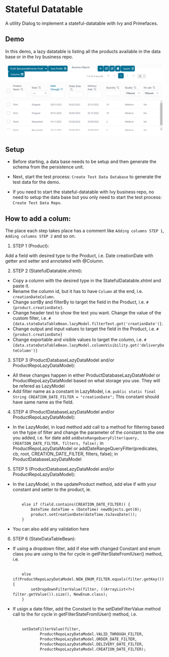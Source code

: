# Stateful Datatable

A utility Dialog to implement a stateful-datatable with Ivy and Primefaces.

## Demo

In this demo, a lazy datatable is listing all the products available in the data base or in the Ivy business repo.

![List of Products](DemoCapture.png "List of Products")

## Setup

 - Before starting, a data base needs to be setup and then generate the schema from the persistence unit.
 - Next, start the test process: `Create Test Data Database` to generate the test data for the demo.

 - If you need to start the stateful-datatable with Ivy business repo, no need to setup the data base but you only need to start the test process: `Create Test Data Repo`.

## How to add a colum:

The place each step takes place has a comment like `Adding columns STEP 1`, `Adding columns STEP 2` and so on.

1. STEP 1 (Product):

Add a field with desired type to the Product, i.e. Date creationDate with getter and setter and annotated with @Column. 

2. STEP 2 (StatefulDatatable.xhtml):

 - Copy a column with the desired type in the StatefulDatatable.xhtml and paste it. 
 - Rename the column id, but it has to have `Column` at the end, i.e. `creationDateColumn`. 
 - Change sortBy and filterBy to target the field in the Product, i.e. `#{product.creationDate}`. 
 - Change header text to show the text you want. Change the value of the custom filter, i.e. `#{data.stateDataTableBean.lazyModel.filterText.get('creationDate')}`.
 - Change output and input values to target the field in the Product, i.e. `#{product.creationDate}`
 - Change exportable and visible values to target the column, i.e. `#{data.stateDataTableBean.lazyModel.columnVisibility.get('deliveryDateColumn')}`
 
3. STEP 3 (ProductDatabaseLazyDataModel and/or ProductRepoLazyDataModel):

 - All these changes happen in either ProductDatabaseLazyDataModel or ProductRepoLazyDataModel based on what storage you use. They will be refered as LazyModel
 - Add filter name as a constant in LazyModel, i.e. `public static final String CREATION_DATE_FILTER = "creationDate";` This constant should have same name as the field.
 
4. STEP 4 (ProductDatabaseLazyDataModel and/or ProductRepoLazyDataModel):

 - In the LazyModel, in load method add call to a method for filtering based on the type of filter and change the parameter of the constant to the one you added,
 	 i.e. for date add `addDateRangeQueryFilter(query, CREATION_DATE_FILTER, filters, false);` in ProductRepoLazyDataModel
 	 or addDateRangeQueryFilter(predicates, cb, root, CREATION_DATE_FILTER, filters, false); in ProductDatabaseLazyDataModel
 	 
5. STEP 5 (ProductDatabaseLazyDataModel and/or ProductRepoLazyDataModel):

 - In the LazyModel, in the updateProduct method, add else if with your constant and setter to the product, ie.

    ```
   
 		else if (field.contains(CREATION_DATE_FILTER)) {
			DateTime dateTime = (DateTime) newObjects.get(0);
			product.setCreationDate(dateTime.toJavaDate());
		}
   
   ```

 - You can also add any validation here
		
6. STEP 6 (StateDataTableBean):

 - If using a dropdown filter, add if else with changed Constant and enum class you are using to the for cycle in getFilterStateFromIUser() method, i.e.

    ```
   
 		else if(ProductRepoLazyDataModel.NEW_ENUM_FILTER.equals(filter.getKey())) {
			setDropdownFilterValue(filter, ((ArrayList<?>) filter.getValue()).size(), NewEnum.class);
		}
   
   ```

 - If usign a date filter, add the Constant to the setDateFilterValue method call to the for cycle in getFilterStateFromIUser() method, i.e.

    ```
   
 		setDateFilterValue(filter, 
				ProductRepoLazyDataModel.VALID_THROUGH_FILTER,
				ProductRepoLazyDataModel.ORDER_DATE_FILTER,
				ProductRepoLazyDataModel.DELIVERY_DATE_FILTER,
				ProductRepoLazyDataModel.CREATION_DATE_FILTER);
   
   ```
